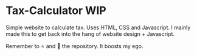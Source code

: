 # Tax-Calculator WIP
Simple website to calculate tax. Uses HTML, CSS and Javascript. I mainly made this to get back into the hang of website design + Javascript. 

Remember to ⭐ and 👀 the repository. It boosts my ego.
